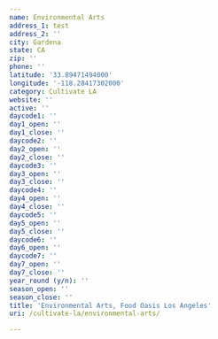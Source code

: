 ```yaml
---
name: Environmental Arts
address_1: test
address_2: ''
city: Gardena
state: CA
zip: ''
phone: ''
latitude: '33.89471494000'
longitude: '-118.28417302000'
category: Cultivate LA
website: ''
active: ''
daycode1: ''
day1_open: ''
day1_close: ''
daycode2: ''
day2_open: ''
day2_close: ''
daycode3: ''
day3_open: ''
day3_close: ''
daycode4: ''
day4_open: ''
day4_close: ''
daycode5: ''
day5_open: ''
day5_close: ''
daycode6: ''
day6_open: ''
daycode7: ''
day7_open: ''
day7_close: ''
year_round (y/n): ''
season_open: ''
season_close: ''
title: 'Environmental Arts, Food Oasis Los Angeles'
uri: /cultivate-la/environmental-arts/

---
```

